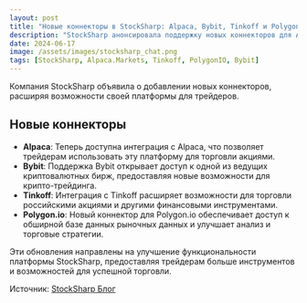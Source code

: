 ```yaml
---
layout: post
title: "Новые коннекторы в StockSharp: Alpaca, Bybit, Tinkoff и Polygon.io"
description: "StockSharp анонсировала поддержку новых коннекторов для Alpaca.Markets, Bybit, Tinkoff и Polygonio, расширяя возможности для трейдеров."
date: 2024-06-17
image: /assets/images/stocksharp_chat.png
tags: [StockSharp, Alpaca.Markets, Tinkoff, PolygonIO, Bybit]
---
```


Компания StockSharp объявила о добавлении новых коннекторов, расширяя возможности своей платформы для трейдеров.

## Новые коннекторы

- **Alpaca**: Теперь доступна интеграция с Alpaca, что позволяет трейдерам использовать эту платформу для торговли акциями.
- **Bybit**: Поддержка Bybit открывает доступ к одной из ведущих криптовалютных бирж, предоставляя новые возможности для крипто-трейдинга.
- **Tinkoff**: Интеграция с Tinkoff расширяет возможности для торговли российскими акциями и другими финансовыми инструментами.
- **Polygon.io**: Новый коннектор для Polygon.io обеспечивает доступ к обширной базе данных рыночных данных и улучшает анализ и торговые стратегии.

Эти обновления направлены на улучшение функциональности платформы StockSharp, предоставляя трейдерам больше инструментов и возможностей для успешной торговли.

Источник: [StockSharp Блог](https://stocksharp.ru/topic/25901/novye-konnektory-alpaca-bybit-tinkoff-polygonio/)